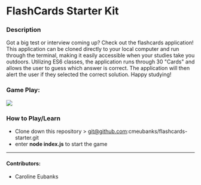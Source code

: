 # FlashCards Starter Kit

### Description
Got a big test or interview coming up? Check out the flashcards application! This application can be cloned directly to your local computer and run through the terminal, making it easily accessible when your studies take you outdoors. Utilizing ES6 classes, the application runs through 30 "Cards" and allows the user to guess which answer is correct. The application will then alert the user if they selected the correct solution. Happy studying!

### Game Play:
![](https://media.giphy.com/media/SkKQuWyBVqADrvJQ45/giphy.gif)

### How to Play/Learn
- Clone down this repository > git@github.com:cmeubanks/flashcards-starter.git
- enter **node index.js** to start the game

******************************************************************

#### Contributors:
- Caroline Eubanks

